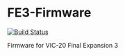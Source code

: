 # FE3-Firmware
[![Build Status](https://api.travis-ci.org/ops/FE3-Firmware.svg?branch=master)](https://travis-ci.org/ops/FE3-Firmware)

Firmware for VIC-20 Final Expansion 3
